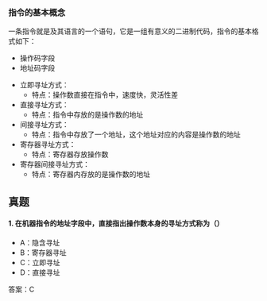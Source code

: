 ### 指令的基本概念

一条指令就是及其语言的一个语句，它是一组有意义的二进制代码，指令的基本格式如下：

- 操作码字段
- 地址码字段

* 立即寻址方式：
  - 特点：操作数直接在指令中，速度快，灵活性差
* 直接寻址方式：
  - 特点：指令中存放的是操作数的地址
* 间接寻址方式：
  - 特点：指令中存放了一个地址，这个地址对应的内容是操作数的地址
* 寄存器寻址方式：
  - 特点：寄存器存放操作数
* 寄存器间接寻址方式：
  - 特点：寄存器内存放的是操作数的地址

## 真题

#### 1. 在机器指令的地址字段中，直接指出操作数本身的寻址方式称为（）

- A：隐含寻址
- B：寄存器寻址
- C：立即寻址
- D：直接寻址

答案：C
